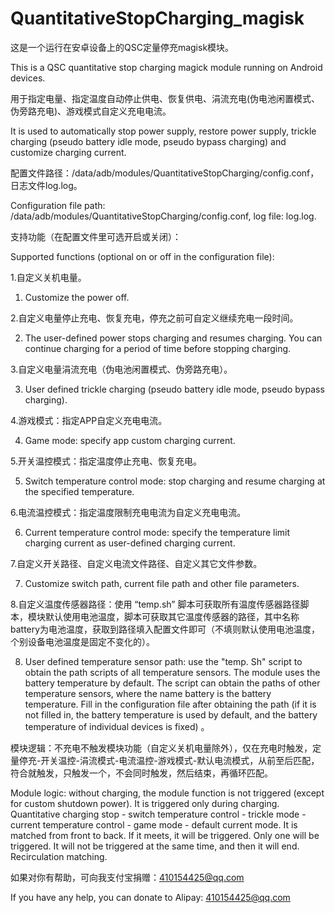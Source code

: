 # QuantitativeStopCharging_magisk
这是一个运行在安卓设备上的QSC定量停充magisk模块。

This is a QSC quantitative stop charging magick module running on Android devices.

用于指定电量、指定温度自动停止供电、恢复供电、涓流充电(伪电池闲置模式、伪旁路充电)、游戏模式自定义充电电流。

It is used to automatically stop power supply, restore power supply, trickle charging (pseudo battery idle mode, pseudo bypass charging) and customize charging current.

配置文件路径：/data/adb/modules/QuantitativeStopCharging/config.conf，日志文件log.log。

Configuration file path: /data/adb/modules/QuantitativeStopCharging/config.conf, log file: log.log.

支持功能（在配置文件里可选开启或关闭）：

Supported functions (optional on or off in the configuration file):

1.自定义关机电量。

1. Customize the power off.

2.自定义电量停止充电、恢复充电，停充之前可自定义继续充电一段时间。

2. The user-defined power stops charging and resumes charging. You can continue charging for a period of time before stopping charging.

3.自定义电量涓流充电（伪电池闲置模式、伪旁路充电）。

3. User defined trickle charging (pseudo battery idle mode, pseudo bypass charging).

4.游戏模式：指定APP自定义充电电流。

4. Game mode: specify app custom charging current.

5.开关温控模式：指定温度停止充电、恢复充电。

5. Switch temperature control mode: stop charging and resume charging at the specified temperature.

6.电流温控模式：指定温度限制充电电流为自定义充电电流。

6. Current temperature control mode: specify the temperature limit charging current as user-defined charging current.

7.自定义开关路径、自定义电流文件路径、自定义其它文件参数。

7. Customize switch path, current file path and other file parameters.

8.自定义温度传感器路径：使用 “temp.sh” 脚本可获取所有温度传感器路径脚本，模块默认使用电池温度，脚本可获取其它温度传感器的路径，其中名称battery为电池温度，获取到路径填入配置文件即可（不填则默认使用电池温度，个别设备电池温度是固定不变化的）。

8. User defined temperature sensor path: use the "temp. Sh" script to obtain the path scripts of all temperature sensors. The module uses the battery temperature by default. The script can obtain the paths of other temperature sensors, where the name battery is the battery temperature. Fill in the configuration file after obtaining the path (if it is not filled in, the battery temperature is used by default, and the battery temperature of individual devices is fixed) 。

模块逻辑：不充电不触发模块功能（自定义关机电量除外），仅在充电时触发，定量停充-开关温控-涓流模式-电流温控-游戏模式-默认电流模式，从前至后匹配，符合就触发，只触发一个，不会同时触发，然后结束，再循环匹配。

Module logic: without charging, the module function is not triggered (except for custom shutdown power). It is triggered only during charging. Quantitative charging stop - switch temperature control - trickle mode - current temperature control - game mode - default current mode. It is matched from front to back. If it meets, it will be triggered. Only one will be triggered. It will not be triggered at the same time, and then it will end. Recirculation matching.

如果对你有帮助，可向我支付宝捐赠：410154425@qq.com

If you have any help, you can donate to Alipay: 410154425@qq.com
